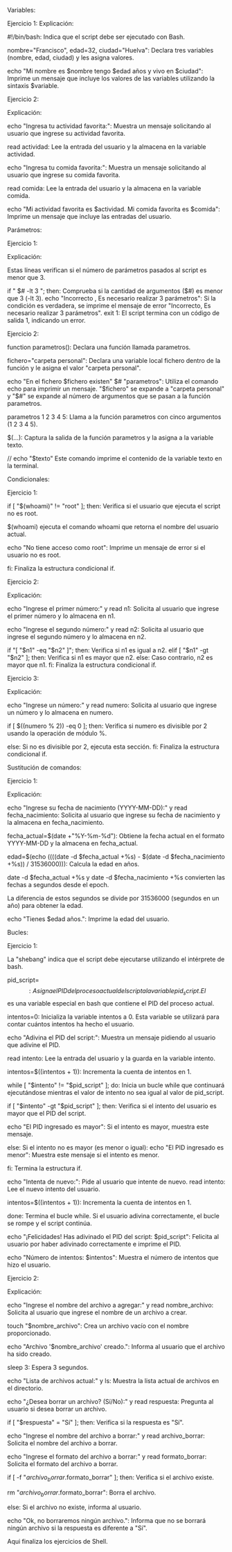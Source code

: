 Variables:

Ejercicio 1:
Explicación:

#!/bin/bash: Indica que el script debe ser ejecutado con Bash.

nombre="Francisco", edad=32, ciudad="Huelva": Declara tres variables (nombre, edad, ciudad) y les asigna valores.

echo "Mi nombre es $nombre tengo $edad años y vivo en $ciudad": Imprime un mensaje que incluye los valores de las variables utilizando la sintaxis $variable.

Ejercicio 2:

Explicación:

echo "Ingresa tu actividad favorita:": Muestra un mensaje solicitando al usuario que ingrese su actividad favorita.

read actividad: Lee la entrada del usuario y la almacena en la variable actividad.

echo "Ingresa tu comida favorita:": Muestra un mensaje solicitando al usuario que ingrese su comida favorita.

read comida: Lee la entrada del usuario y la almacena en la variable comida.

echo "Mi actividad favorita es $actividad. Mi comida favorita es $comida": Imprime un mensaje que incluye las entradas del usuario.

Parámetros:

Ejercicio 1:

Explicación:

Estas líneas verifican si el número de parámetros pasados al script es menor que 3.

if " $# -lt 3 "; then: Comprueba si la cantidad de argumentos ($#) es menor que 3 (-lt 3).
echo "Incorrecto , Es necesario realizar 3 parámetros": Si la condición es verdadera, se imprime el mensaje de error "Incorrecto, Es necesario realizar 3 parámetros".
exit 1: El script termina con un código de salida 1, indicando un error.

Ejercicio 2:

function parametros(): Declara una función llamada parametros.

fichero="carpeta personal": Declara una variable local fichero dentro de la función y le asigna el valor "carpeta personal".

echo "En el fichero $fichero existen" $# "parametros": Utiliza el comando echo para imprimir un mensaje. "$fichero" se expande a "carpeta personal" y "$#" se expande al número de argumentos que se pasan a la función parametros.

parametros 1 2 3 4 5: Llama a la función parametros con cinco argumentos (1 2 3 4 5).

$(...): Captura la salida de la función parametros y la asigna a la variable texto.

// echo "$texto" Este comando imprime el contenido de la variable texto en la terminal.

Condicionales:

Ejercicio 1:

if [ "$(whoami)" != "root" ]; then: Verifica si el usuario que ejecuta el script no es root.

$(whoami) ejecuta el comando whoami que retorna el nombre del usuario actual.

echo "No tiene acceso como root": Imprime un mensaje de error si el usuario no es root.

fi: Finaliza la estructura condicional if.

Ejercicio 2:

Explicación:

echo "Ingrese el primer número:" y read n1: Solicita al usuario que ingrese el primer número y lo almacena en n1.

echo "Ingrese el segundo número:" y read n2: Solicita al usuario que ingrese el segundo número y lo almacena en n2.

if "[ "$n1" -eq "$n2" ]"; then: Verifica si n1 es igual a n2.
elif [ "$n1" -gt "$n2" ]; then: Verifica si n1 es mayor que n2.
else: Caso contrario, n2 es mayor que n1.
fi: Finaliza la estructura condicional if.

Ejercicio 3:

Explicación:

echo "Ingrese un número:" y read numero: Solicita al usuario que ingrese un número y lo almacena en numero.

if [ $((numero % 2)) -eq 0 ]; then: Verifica si numero es divisible por 2 usando la operación de módulo %.

else: Si no es divisible por 2, ejecuta esta sección.
fi: Finaliza la estructura condicional if.

Sustitución de comandos:

Ejercicio 1:

Explicación:

echo "Ingrese su fecha de nacimiento (YYYY-MM-DD):" y read fecha_nacimiento: Solicita al usuario que ingrese su fecha de nacimiento y la almacena en fecha_nacimiento.

fecha_actual=$(date +"%Y-%m-%d"): Obtiene la fecha actual en el formato YYYY-MM-DD y la almacena en fecha_actual.

edad=$(echo $((($(date -d $fecha_actual +%s) - $(date -d $fecha_nacimiento +%s)) / 31536000))): Calcula la edad en años.

date -d $fecha_actual +%s y date -d $fecha_nacimiento +%s convierten las fechas a segundos desde el epoch.

La diferencia de estos segundos se divide por 31536000 (segundos en un año) para obtener la edad.

echo "Tienes $edad años.": Imprime la edad del usuario.

Bucles:

Ejercicio 1:

La "shebang" indica que el script debe ejecutarse utilizando el intérprete de bash.

pid_script=$$: Asigna el PID del proceso actual del script a la variable pid_script. El $$ es una variable especial en bash que contiene el PID del proceso actual.

intentos=0: Inicializa la variable intentos a 0. Esta variable se utilizará para contar cuántos intentos ha hecho el usuario.

echo "Adivina el PID del script:": Muestra un mensaje pidiendo al usuario que adivine el PID.

read intento: Lee la entrada del usuario y la guarda en la variable intento.

intentos=$((intentos + 1)): Incrementa la cuenta de intentos en 1.

while [ "$intento" != "$pid_script" ]; do: Inicia un bucle while que continuará ejecutándose mientras el valor de intento no sea igual al valor de pid_script.

if [ "$intento" -gt "$pid_script" ]; then: Verifica si el intento del usuario es mayor que el PID del script.

echo "El PID ingresado es mayor": Si el intento es mayor, muestra este mensaje.

else: Si el intento no es mayor (es menor o igual):
echo "El PID ingresado es menor": Muestra este mensaje si el intento es menor.

fi: Termina la estructura if.

echo "Intenta de nuevo:": Pide al usuario que intente de nuevo.
read intento: Lee el nuevo intento del usuario.

intentos=$((intentos + 1)): Incrementa la cuenta de intentos en 1.

done: Termina el bucle while. Si el usuario adivina correctamente, el bucle se rompe y el script continúa.

echo "¡Felicidades! Has adivinado el PID del script: $pid_script": Felicita al usuario por haber adivinado correctamente e imprime el PID.

echo "Número de intentos: $intentos": Muestra el número de intentos que hizo el usuario.

Ejercicio 2:

Explicación:

echo "Ingrese el nombre del archivo a agregar:" y read nombre_archivo: Solicita al usuario que ingrese el nombre de un archivo a crear.

touch "$nombre_archivo": Crea un archivo vacío con el nombre proporcionado.

echo "Archivo '$nombre_archivo' creado.": Informa al usuario que el archivo ha sido creado.

sleep 3: Espera 3 segundos.

echo "Lista de archivos actual:" y ls: Muestra la lista actual de archivos en el directorio.

echo "¿Desea borrar un archivo? (Sí/No):" y read respuesta: Pregunta al usuario si desea borrar un archivo.

if [ "$respuesta" = "Sí" ]; then: Verifica si la respuesta es "Sí".

echo "Ingrese el nombre del archivo a borrar:" y read archivo_borrar: Solicita el nombre del archivo a borrar.

echo "Ingrese el formato del archivo a borrar:" y read formato_borrar: Solicita el formato del archivo a borrar.

if [ -f "$archivo_borrar.$formato_borrar" ]; then: Verifica si el archivo existe.

rm "$archivo_borrar.$formato_borrar": Borra el archivo.

else: Si el archivo no existe, informa al usuario.

echo "Ok, no borraremos ningún archivo.": Informa que no se borrará ningún archivo si la respuesta es diferente a "Sí".

Aqui finaliza los ejercicios de Shell.

